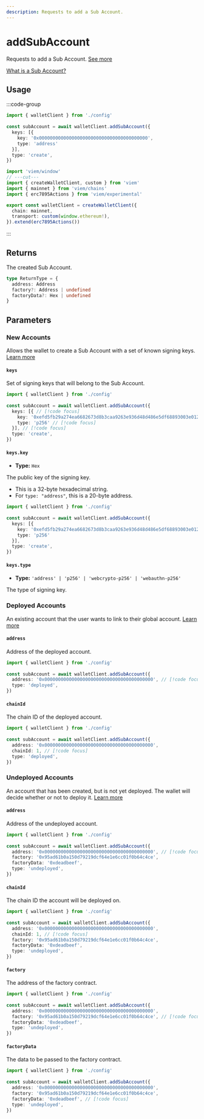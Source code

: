 ```yaml
---
description: Requests to add a Sub Account.
---
```


# addSubAccount

Requests to add a Sub Account. [See more](https://github.com/ethereum/ERCs/blob/4d3d641ee3c84750baf461b8dd71d27c424417a9/ERCS/erc-7895.md)

[What is a Sub Account?](https://blog.base.dev/subaccounts)

## Usage

:::code-group

```ts twoslash [example.ts]
import { walletClient } from './config'
 
const subAccount = await walletClient.addSubAccount({
  keys: [{ 
    key: '0x0000000000000000000000000000000000000000', 
    type: 'address' 
  }],
  type: 'create',
})
```

```ts twoslash [config.ts] filename="config.ts"
import 'viem/window'
// ---cut---
import { createWalletClient, custom } from 'viem'
import { mainnet } from 'viem/chains'
import { erc7895Actions } from 'viem/experimental'

export const walletClient = createWalletClient({
  chain: mainnet,
  transport: custom(window.ethereum!),
}).extend(erc7895Actions())
```

:::

## Returns

The created Sub Account.

```ts
type ReturnType = {
  address: Address
  factory?: Address | undefined
  factoryData?: Hex | undefined
}
```

## Parameters

### New Accounts

Allows the wallet to create a Sub Account with a set of known signing keys. [Learn more](https://github.com/ethereum/ERCs/blob/4d3d641ee3c84750baf461b8dd71d27c424417a9/ERCS/erc-7895.md#createaccount)

#### `keys`

Set of signing keys that will belong to the Sub Account.

```ts twoslash
import { walletClient } from './config'
 
const subAccount = await walletClient.addSubAccount({
  keys: [{ // [!code focus]
    key: '0xefd5fb29a274ea6682673d8b3caa9263e936d48d486e5df68893003e01241522', // [!code focus]
    type: 'p256' // [!code focus]
  }], // [!code focus]
  type: 'create',
})
```

#### `keys.key`

- **Type:** `Hex`

The public key of the signing key. 

- This is a 32-byte hexadecimal string.
- For `type: "address"`, this is a 20-byte address.

```ts twoslash
import { walletClient } from './config'
 
const subAccount = await walletClient.addSubAccount({
  keys: [{
    key: '0xefd5fb29a274ea6682673d8b3caa9263e936d48d486e5df68893003e01241522', // [!code focus]
    type: 'p256'
  }],
  type: 'create',
})
```

#### `keys.type`

- **Type:** `'address' | 'p256' | 'webcrypto-p256' | 'webauthn-p256'`

The type of signing key.


### Deployed Accounts

An existing account that the user wants to link to their global account. [Learn more](https://github.com/ethereum/ERCs/blob/4d3d641ee3c84750baf461b8dd71d27c424417a9/ERCS/erc-7895.md#deployedaccount)

#### `address`

Address of the deployed account.

```ts twoslash
import { walletClient } from './config'
 
const subAccount = await walletClient.addSubAccount({
  address: '0x0000000000000000000000000000000000000000', // [!code focus]
  type: 'deployed',
})
```

#### `chainId`

The chain ID of the deployed account.

```ts twoslash
import { walletClient } from './config'
 
const subAccount = await walletClient.addSubAccount({
  address: '0x0000000000000000000000000000000000000000',
  chainId: 1, // [!code focus]
  type: 'deployed',
})
```

### Undeployed Accounts

An account that has been created, but is not yet deployed. The wallet will decide whether or not to deploy it. [Learn more](https://github.com/ethereum/ERCs/blob/4d3d641ee3c84750baf461b8dd71d27c424417a9/ERCS/erc-7895.md#undeployedaccount)

#### `address`

Address of the undeployed account.

```ts twoslash
import { walletClient } from './config'
 
const subAccount = await walletClient.addSubAccount({
  address: '0x0000000000000000000000000000000000000000', // [!code focus]
  factory: '0x95ad61b0a150d79219dcf64e1e6cc01f0b64c4ce', 
  factoryData: '0xdeadbeef',
  type: 'undeployed',
})
```

#### `chainId`

The chain ID the account will be deployed on.

```ts twoslash
import { walletClient } from './config'
 
const subAccount = await walletClient.addSubAccount({
  address: '0x0000000000000000000000000000000000000000',
  chainId: 1, // [!code focus]
  factory: '0x95ad61b0a150d79219dcf64e1e6cc01f0b64c4ce', 
  factoryData: '0xdeadbeef',
  type: 'undeployed',
})
```

#### `factory`

The address of the factory contract.

```ts twoslash
import { walletClient } from './config'
 
const subAccount = await walletClient.addSubAccount({
  address: '0x0000000000000000000000000000000000000000',
  factory: '0x95ad61b0a150d79219dcf64e1e6cc01f0b64c4ce', // [!code focus]
  factoryData: '0xdeadbeef',
  type: 'undeployed',
})
```

#### `factoryData`

The data to be passed to the factory contract.

```ts twoslash
import { walletClient } from './config'
 
const subAccount = await walletClient.addSubAccount({
  address: '0x0000000000000000000000000000000000000000',
  factory: '0x95ad61b0a150d79219dcf64e1e6cc01f0b64c4ce',
  factoryData: '0xdeadbeef', // [!code focus]
  type: 'undeployed',
})
```

